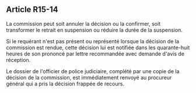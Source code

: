 Article R15-14
----
La commission peut soit annuler la décision ou la confirmer, soit transformer le
retrait en suspension ou réduire la durée de la suspension.

Si le requérant n'est pas présent ou représenté lorsque la décision de la
commission est rendue, cette décision lui est notifiée dans les quarante-huit
heures de son prononcé par lettre recommandée avec demande d'avis de réception.

Le dossier de l'officier de police judiciaire, complété par une copie de la
décision de la commission, est immédiatement renvoyé au procureur général qui a
pris la décision frappée de recours.
